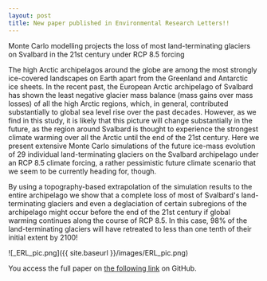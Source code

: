 ```yaml
---
layout: post
title: New paper published in Environmental Research Letters!!
---
```

Monte Carlo modelling projects the loss of most land-terminating glaciers on Svalbard in the 21st century under RCP 8.5 forcing

The high Arctic archipelagos around the globe are among the most strongly ice-covered landscapes on Earth apart from the Greenland and Antarctic ice sheets.
In the recent past, the European Arctic archipelago of Svalbard has shown the least negative glacier mass balance (mass gains over mass losses) of all the high Arctic regions, which, in general,
contributed substantially to global sea level rise over the past decades. However, as we find in this study, it is likely that this picture will change substantially in the future, as the region around Svalbard is thought 
to experience the strongest climate warming over all the Arctic until the end of the 21st century. 
Here we present extensive Monte Carlo simulations of the future ice-mass evolution of 29 individual land-terminating glaciers on the Svalbard archipelago under an RCP 8.5 climate forcing,
a rather pessimistic future climate scenario that we seem to be currently heading for, though.  

By using a topography-based extrapolation of the simulation results to the entire archipelago we show that a complete loss of most of Svalbard's land-terminating glaciers and even a deglaciation of certain subregions 
of the archipelago might occur before the end of the 21st century if global warming continues along the course of RCP 8.5. In this case, 98% of the land-terminating glaciers will have retreated to less than one tenth of
their initial extent by 2100! 

![_ERL_pic.png]({{ site.baseurl }}/images/ERL_pic.png)

You access the full paper on [the following link](http://iopscience.iop.org/article/10.1088/1748-9326/11/9/094006/meta) on GitHub.